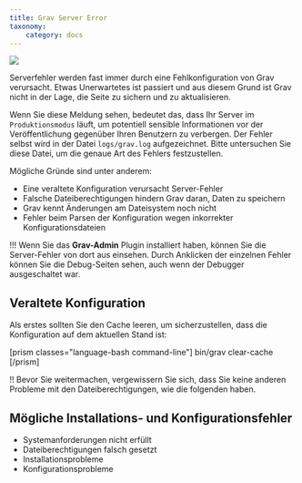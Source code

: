 ```yaml
---
title: Grav Server Error
taxonomy:
    category: docs
---
```


![](grav-server-error.png?classes=center)

Serverfehler werden fast immer durch eine Fehlkonfiguration von Grav verursacht. Etwas Unerwartetes ist passiert und aus diesem Grund ist Grav nicht in der Lage, die Seite zu sichern und zu aktualisieren.

Wenn Sie diese Meldung sehen, bedeutet das, dass Ihr Server im `Produktionsmodus` läuft, um potentiell sensible Informationen vor der Veröffentlichung gegenüber Ihren Benutzern zu verbergen.  Der Fehler selbst wird in der Datei `logs/grav.log` aufgezeichnet.  Bitte untersuchen Sie diese Datei, um die genaue Art des Fehlers festzustellen.

Mögliche Gründe sind unter anderem:

* Eine veraltete Konfiguration verursacht Server-Fehler
* Falsche Dateiberechtigungen hindern Grav daran, Daten zu speichern
* Grav kennt Änderungen am Dateisystem noch nicht
* Fehler beim Parsen der Konfiguration wegen inkorrekter Konfigurationsdateien


!!! Wenn Sie das **Grav-Admin** Plugin installiert haben, können Sie die Server-Fehler von dort aus einsehen. Durch Anklicken der einzelnen Fehler können Sie die Debug-Seiten sehen, auch wenn der Debugger ausgeschaltet war.

## Veraltete Konfiguration

Als erstes sollten Sie den Cache leeren, um sicherzustellen, dass die Konfiguration auf dem aktuellen Stand ist:

[prism classes="language-bash command-line"]
bin/grav clear-cache
[/prism]

!! Bevor Sie weitermachen, vergewissern Sie sich, dass Sie keine anderen Probleme mit den Dateiberechtigungen, wie die folgenden haben.

## Mögliche Installations- und Konfigurationsfehler

- Systemanforderungen nicht erfüllt
- Dateiberechtigungen falsch gesetzt
- Installationsprobleme
- Konfigurationsprobleme
